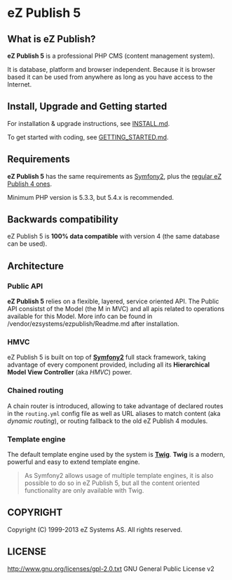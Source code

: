 # eZ Publish 5

## What is eZ Publish?
**eZ Publish 5** is a professional PHP CMS (content management system).

It is database, platform and browser independent. Because it is
browser based it can be used from anywhere as long as you have
access to the Internet.

## Install, Upgrade and Getting started
For installation & upgrade instructions, see [INSTALL.md](https://github.com/ezsystems/ezpublish5/blob/master/INSTALL.md).

To get started with coding, see [GETTING_STARTED.md](https://github.com/ezsystems/ezpublish5/blob/master/GETTING_STARTED.md).

## Requirements
**eZ Publish 5** has the same requirements as [Symfony2](http://symfony.com/doc/master/reference/requirements.html),
plus the [regular eZ Publish 4 ones](http://doc.ez.no/eZ-Publish/Technical-manual/4.x/Installation/Normal-installation/Requirements-for-doing-a-normal-installation).

Minimum PHP version is 5.3.3, but 5.4.x is recommended.

## Backwards compatibility
eZ Publish 5 is **100% data compatible** with version 4 (the same database can be used).

## Architecture

### Public API
**eZ Publish 5** relies on a flexible, layered, service oriented API.
The Public API consistst of the Model (the M in MVC) and all
apis related to operations available for this Model. More info can be found
in /vendor/ezsystems/ezpublish/Readme.md after installation.

### HMVC
eZ Publish 5 is built on top of **[Symfony2](http://symfony.com)** full stack framework, taking advantage of
every component provided, including all its **Hierarchical Model View Controller** (aka *HMVC*) power.

### Chained routing
A chain router is introduced, allowing to take advantage of declared routes in the `routing.yml` config file as well as
URL aliases to match content (aka *dynamic routing*), or routing fallback to the old eZ Publish 4 modules.

### Template engine
The default template engine used by the system is **[Twig](http://twig.sensiolabs.org/)**.
**Twig** is a modern, powerful and easy to extend template engine.

> As Symfony2 allows usage of multiple template engines, it is also possible to do so in eZ Publish 5, but all the
> content oriented functionality are only available with Twig.


## COPYRIGHT
Copyright (C) 1999-2013 eZ Systems AS. All rights reserved.

## LICENSE
http://www.gnu.org/licenses/gpl-2.0.txt GNU General Public License v2
